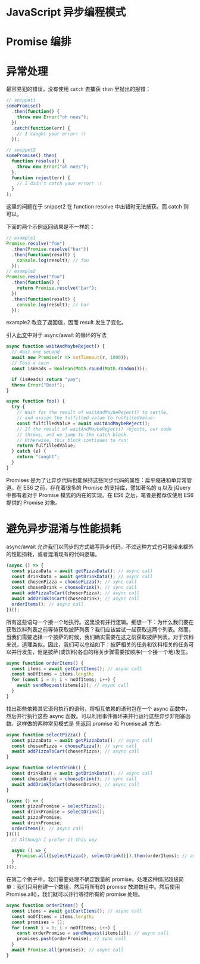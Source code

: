 # JavaScript 异步编程模式

# Promise 编排

# 异常处理

最容易犯的错误，没有使用 `catch` 去捕获 `then` 里抛出的报错：

```js
// snippet1
somePromise()
  .then(function() {
    throw new Error("oh noes");
  })
  .catch(function(err) {
    // I caught your error! :)
  });

// snippet2
somePromise().then(
  function resolve() {
    throw new Error("oh noes");
  },
  function reject(err) {
    // I didn't catch your error! :(
  }
);
```

这里的问题在于 snippet2 在 function resolve 中出错时无法捕获。而 catch 则可以。

下面的两个示例返回结果是不一样的：

```js
// example1
Promise.resolve("foo")
  .then(Promise.resolve("bar"))
  .then(function(result) {
    console.log(result); // foo
  });
// example2
Promise.resolve("foo")
  .then(function() {
    return Promise.resolve("bar");
  })
  .then(function(result) {
    console.log(result); // bar
  });
```

example2 改变了返回值，因而 result 发生了变化。

引入[此文](https://blog.lavrton.com/javascript-loops-how-to-handle-async-await-6252dd3c795)中对于 async/await 的循环的写法

```js
async function waitAndMaybeReject() {
  // Wait one second
  await new Promise(r => setTimeout(r, 1000));
  // Toss a coin
  const isHeads = Boolean(Math.round(Math.random()));

  if (isHeads) return "yay";
  throw Error("Boo!");
}

async function foo() {
  try {
    // Wait for the result of waitAndMaybeReject() to settle,
    // and assign the fulfilled value to fulfilledValue:
    const fulfilledValue = await waitAndMaybeReject();
    // If the result of waitAndMaybeReject() rejects, our code
    // throws, and we jump to the catch block.
    // Otherwise, this block continues to run:
    return fulfilledValue;
  } catch (e) {
    return "caught";
  }
}
```

Promises 是为了让异步代码也能保持这些同步代码的属性：扁平缩进和单异常管道。在 ES6 之前，存在着很多的 Promise 的支持库，譬如著名的 q 以及 jQuery 中都有着对于 Promise 模式的内在的实现。在 ES6 之后，笔者是推荐仅使用 ES6 提供的 Promise 对象。

# 避免异步混淆与性能损耗

async/await 允许我们以同步的方式编写异步代码，不过这种方式也可能带来额外的性能损耗，或者混淆现有的代码逻辑。

```js
(async () => {
  const pizzaData = await getPizzaData(); // async call
  const drinkData = await getDrinkData(); // async call
  const chosenPizza = choosePizza(); // sync call
  const chosenDrink = chooseDrink(); // sync call
  await addPizzaToCart(chosenPizza); // async call
  await addDrinkToCart(chosenDrink); // async call
  orderItems(); // async call
})();
```

所有这些语句一个接一个地执行。这里没有并行逻辑。细想一下：为什么我们要在获取饮料列表之前等待获取披萨列表？我们应该尝试一起获取这两个列表。然而，当我们需要选择一个披萨的时候，我们确实需要在这之前获取披萨列表。对于饮料来说，道理类似。因此，我们可以总结如下：披萨相关的任务和饮料相关的任务可以并行发生，但是披萨(或饮料)各自的相关步骤需要按顺序(一个接一个地)发生。

```js
async function orderItems() {
  const items = await getCartItems(); // async call
  const noOfItems = items.length;
  for (const i = 0; i < noOfItems; i++) {
    await sendRequest(items[i]); // async call
  }
}
```

找出那些依赖其它语句执行的语句，将相互依赖的语句包在一个 async 函数中，然后并行执行这些 async 函数。可以利用事件循环来并行运行这些异步非阻塞函数。这样做的两种常见模式是 先返回 promise 和 Promise.all 方法。

```js
async function selectPizza() {
  const pizzaData = await getPizzaData(); // async call
  const chosenPizza = choosePizza(); // sync call
  await addPizzaToCart(chosenPizza); // async call
}

async function selectDrink() {
  const drinkData = await getDrinkData(); // async call
  const chosenDrink = chooseDrink(); // sync call
  await addDrinkToCart(chosenDrink); // async call
}

(async () => {
  const pizzaPromise = selectPizza();
  const drinkPromise = selectDrink();
  await pizzaPromise;
  await drinkPromise;
  orderItems(); // async call
})()(
  // Although I prefer it this way

  async () => {
    Promise.all([selectPizza(), selectDrink()]).then(orderItems); // async call
  }
)();
```

在第二个例子中，我们需要处理不确定数量的 promise。处理这种情况超级简单：我们只用创建一个数组，然后将所有的 promise 放进数组中。然后使用 Promise.all()，我们就可以并行等待所有的 promise 处理。

```js
async function orderItems() {
  const items = await getCartItems(); // async call
  const noOfItems = items.length;
  const promises = [];
  for (const i = 0; i < noOfItems; i++) {
    const orderPromise = sendRequest(items[i]); // async call
    promises.push(orderPromise); // sync call
  }
  await Promise.all(promises); // async call
}
```
